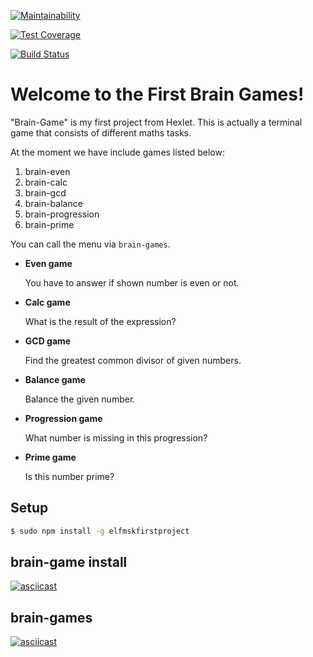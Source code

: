[![Maintainability](https://api.codeclimate.com/v1/badges/f05b71536424b4ee95e6/maintainability)](https://codeclimate.com/github/elfmsk/project-lvl1-s328/maintainability)

[![Test Coverage](https://api.codeclimate.com/v1/badges/f05b71536424b4ee95e6/test_coverage)](https://codeclimate.com/github/elfmsk/project-lvl1-s328/test_coverage)

[![Build Status](https://travis-ci.org/elfmsk/project-lvl1-s328.svg?branch=master)](https://travis-ci.org/elfmsk/project-lvl1-s328)

# Welcome to the First Brain Games!
"Brain-Game" is my first  project from Hexlet.
This is actually a terminal game that consists of different maths tasks.

At the moment we have include games listed below:

1) brain-even
2) brain-calc
3) brain-gcd
4) brain-balance
5) brain-progression
6) brain-prime

You can call the menu via ```brain-games```.

- **Even game**

  You have to answer if shown number is even or not.

- **Calc game**

  What is the result of the expression?

- **GCD game**

  Find the greatest common divisor of given numbers.

- **Balance game**

  Balance the given number.

- **Progression game**

  What number is missing in this progression?

- **Prime game**

  Is this number prime?

## Setup

```sh
$ sudo npm install -g elfmskfirstproject
```
## brain-game install

[![asciicast](https://asciinema.org/a/LCOxad0akn9YJk4VyNM0PEPFA.png)](https://asciinema.org/a/LCOxad0akn9YJk4VyNM0PEPFA)

## brain-games

[![asciicast](https://asciinema.org/a/B0tR6uTKPuI8mIDGyDIE1R62K.png)](https://asciinema.org/a/B0tR6uTKPuI8mIDGyDIE1R62K)
